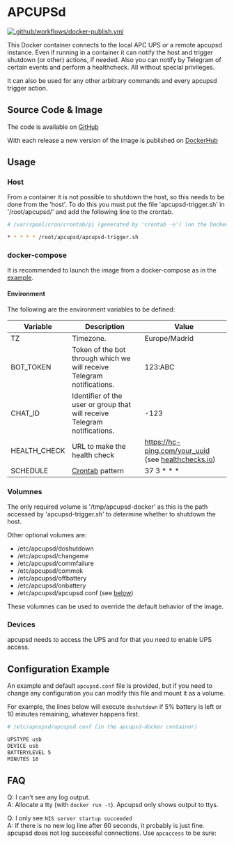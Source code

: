 # APCUPSd

[![.github/workflows/docker-publish.yml](https://github.com/ValMati/apcupsd-docker/actions/workflows/docker-publish.yml/badge.svg)](https://github.com/ValMati/apcupsd-docker/actions/workflows/docker-publish.yml)

This Docker container connects to the local APC UPS or a remote apcupsd instance. Even if running in a container it can notify the host and trigger shutdown (or other) actions, if needed. Also you can notify by Telegram of certain events and perform a healthcheck. All without special privileges.

It can also be used for any other arbitrary commands and every apcupsd trigger action.

## Source Code & Image

The code is available on [GitHub](https://github.com/ValMati/apcupsd-docker)

With each release a new version of the image is published on [DockerHub](https://hub.docker.com/r/valmati/apcupsd)

## Usage

### Host

From a container it is not possible to shutdown the host, so this needs to be done from the 'host'. To do this you must put the file 'apcupsd-trigger.sh' in '/root/apcupsd/' and add the following line to the crontab.

```sh
# /var/spool/cron/crontab/pi (generated by 'crontab -e') (on the Docker host)

* * * * * /root/apcupsd/apcupsd-trigger.sh
```

### docker-compose

It is recommended to launch the image from a docker-compose as in the [example](docker-compose.yml).

#### Environment

The following are the environment variables to be defined:

| Variable | Description | Value |
| --- | --- | --- |
| TZ            | Timezone. | Europe/Madrid |
| BOT_TOKEN     | Token of the bot through which we will receive Telegram notifications. | 123:ABC |
| CHAT_ID       | Identifier of the user or group that will receive Telegram notifications.| -123 |
| HEALTH_CHECK  | URL to make the health check | https://hc-ping.com/your_uuid (see [healthchecks.io](https://healthchecks.io/)) |
| SCHEDULE      | [Crontab](https://www.man7.org/linux/man-pages/man5/crontab.5.html) pattern | 37 3 * * * |

### Volumnes

The only required volume is '/tmp/apcupsd-docker' as this is the path accessed by 'apcupsd-trigger.sh' to determine whether to shutdown the host.

Other optional volumes are:
* /etc/apcupsd/doshutdown
* /etc/apcupsd/changeme
* /etc/apcupsd/commfailure
* /etc/apcupsd/commok
* /etc/apcupsd/offbattery
* /etc/apcupsd/onbattery
* /etc/apcupsd/apcupsd.conf (see [below]())

These volumnes can be used to override the default behavior of the image.

### Devices

apcupsd needs to access the UPS and for that you need to enable UPS access.

## Configuration Example

An example and default `apcupsd.conf` file is provided, but if you need to change any configuration you can modify this file and mount it as a volume.

For example, the lines below will execute `doshutdown` if 5% battery is left or 10 minutes remaining, whatever happens first.

```apache
# /etc/apcupsd/apcupsd.conf (in the apcupsd-docker container)

UPSTYPE usb
DEVICE usb
BATTERYLEVEL 5
MINUTES 10
```

## FAQ

Q: I can't see any log output.<br />
A: Allocate a tty (with `docker run -t`). Apcupsd only shows output to ttys.

Q: I only see `NIS server startup succeeded`<br />
A: If there is no new log line after 60 seconds, it probably is just fine. apcupsd does not log successful connections. Use `apcaccess` to be sure:
